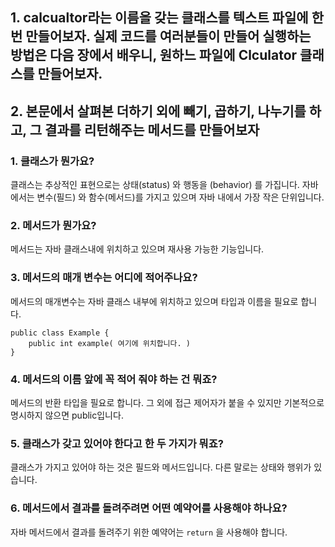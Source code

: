 ## 1. calcualtor라는 이름을 갖는 클래스를 텍스트 파일에 한번 만들어보자. 실제 코드를 여러분들이 만들어 실행하는 방법은 다음 장에서 배우니, 원하느 파일에 Clculator 클래스를 만들어보자.

## 2. 본문에서 살펴본 더하기 외에 빼기, 곱하기, 나누기를 하고, 그 결과를 리턴해주는 메서드를 만들어보자

### 1. 클래스가 뭔가요?

클래스는 추상적인 표현으로는 상태(status) 와 행동을 (behavior) 를 가집니다. 자바에서는 변수(필드) 와 함수(메서드)를 가지고 있으며 자바 내에서 가장 작은 단위입니다.

### 2. 메서드가 뭔가요?

메서드는 자바 클래스내에 위치하고 있으며 재사용 가능한 기능입니다.

### 3. 메서드의 매개 변수는 어디에 적어주나요?

메서드의 매개변수는 자바 클래스 내부에 위치하고 있으며 타입과 이름을 필요로 합니다.

```
public class Example {
    public int example( 여기에 위치합니다. )
}
```

### 4. 메서드의 이름 앞에 꼭 적어 줘야 하는 건 뭐죠?

메서드의 반환 타입을 필요로 합니다. 그 외에 접근 제어자가 붙을 수 있지만 기본적으로 명시하지 않으면 public입니다.

### 5. 클래스가 갖고 있어야 한다고 한 두 가지가 뭐죠?

클래스가 가지고 있어야 하는 것은 필드와 메서드입니다. 다른 말로는 상태와 행위가 있습니다.

### 6. 메서드에서 결과를 돌려주려면 어떤 예약어를 사용해야 하나요?

자바 메서드에서 결과를 돌려주기 위한 예약어는 `return` 을 사용해야 합니다.